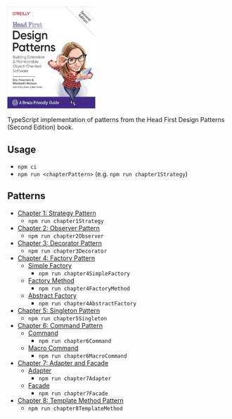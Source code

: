 <img alt="Head First Design Patterns Second Edition" src="HeadFirstDesignPatterns.jpg" width="200"/>

TypeScript implementation of patterns from the Head First Design Patterns (Second Edition) book.

## Usage

- `npm ci`
- `npm run <chapterPattern>` (e.g. `npm run chapter1Strategy`) 

## Patterns

- [Chapter 1: Strategy Pattern](./src/chapter1Strategy)
  - `npm run chapter1Strategy`
- [Chapter 2: Observer Pattern](./src/chapter2Observer)
  - `npm run chapter2Observer`
- [Chapter 3: Decorator Pattern](./src/chapter3Decorator)
  - `npm run chapter3Decorator`
- [Chapter 4: Factory Pattern](./src/chapter4Factory)
  - [Simple Factory](./src/chapter4Factory/simpleFactory/)
    - `npm run chapter4SimpleFactory`
  - [Factory Method](./src/chapter4Factory/factoryMethod/)
    - `npm run chapter4FactoryMethod`
  - [Abstract Factory](./src/chapter4Factory/abstractFactory/)
    - `npm run chapter4AbstractFactory`
- [Chapter 5: Singleton Pattern](./src/chapter5Singleton)
  - `npm run chapter5Singleton`
- [Chapter 6: Command Pattern](./src/chapter6Command)
  - [Command](./src/chapter6Command/command)
    - `npm run chapter6Command`
  - [Macro Command](./src/chapter6Command/macroCommand)
    - `npm run chapter6MacroCommand`
- [Chapter 7: Adapter and Facade](./src/chapter7AdapterAndFacade)
  - [Adapter](./src/chapter7AdapterAndFacade/adapter)
    - `npm run chapter7Adapter`
  - [Facade](./src/chapter7AdapterAndFacade/facade)
    - `npm run chapter7Facade`
- [Chapter 8: Template Method Pattern](./src/chapter8TemplateMethod)
  - `npm run chapter8TemplateMethod`
